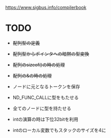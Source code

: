 https://www.sigbus.info/compilerbook

# TODO
* ~~配列型の定義~~
* ~~配列型からポインタへの暗黙の型変換~~
* ~~配列のsizeof()の時の処理~~
* ~~配列の&の時の処理~~

* ノードに元となるトークンを保存
* ND_FUNC_CALLに型をもたせる
* 全てのノードに型を持たせる
* intの演算の時は下位32bitを利用
* intのローカル変数でもスタックのサイズを4に


